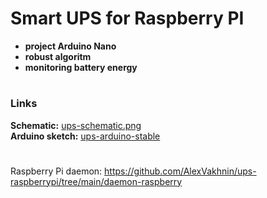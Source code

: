 # Smart UPS for Raspberry PI  
+ **project Arduino Nano**
+ **robust algoritm**
+ **monitoring battery energy**  
#
### Links  
**Schematic:** [ups-schematic.png](https://github.com/AlexVakhnin/ups-raspberrypi/blob/main/ups-schematic.png)  
**Arduino sketch:** [ups-arduino-stable](https://github.com/AlexVakhnin/ups-raspberrypi/tree/main/ups-arduino-stable)  
#
Raspberry Pi daemon: https://github.com/AlexVakhnin/ups-raspberrypi/tree/main/daemon-raspberry
